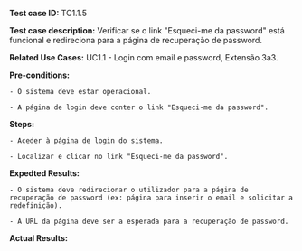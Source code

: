 **Test case ID:** TC1.1.5

**Test case description:** Verificar se o link "Esqueci-me da password" está funcional e redireciona para a página de recuperação de password.

**Related Use Cases:** UC1.1 - Login com email e password, Extensão 3a3.

**Pre-conditions:**

    - O sistema deve estar operacional.

    - A página de login deve conter o link "Esqueci-me da password".

**Steps:**

    - Aceder à página de login do sistema.

    - Localizar e clicar no link "Esqueci-me da password".

**Expedted Results:**

    - O sistema deve redirecionar o utilizador para a página de recuperação de password (ex: página para inserir o email e solicitar a redefinição).

    - A URL da página deve ser a esperada para a recuperação de password.

**Actual Results:** 